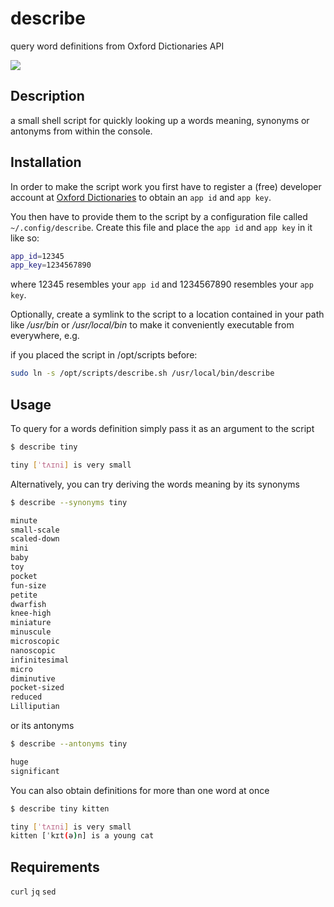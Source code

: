 # describe

query word definitions from Oxford Dictionaries API

![](https://i.imgur.com/7B4HKZi.png)

## Description

a small shell script for quickly looking up a words meaning, synonyms or antonyms from within the console.

## Installation

In order to make the script work you first have to register a (free) developer account at [Oxford Dictionaries](https://developer.oxforddictionaries.com/) to obtain an `app id` and `app key`.

You then have to provide them to the script by a configuration file called `~/.config/describe`. Create this file
and place the `app id` and `app key` in it like so:

```bash
app_id=12345
app_key=1234567890
```
where 12345 resembles your `app id` and 1234567890 resembles your `app key`.

Optionally, create a symlink to the script to a location contained in your path like _/usr/bin_ or _/usr/local/bin_ to make it conveniently executable from everywhere, e.g.

if you placed the script in /opt/scripts before:

```bash
sudo ln -s /opt/scripts/describe.sh /usr/local/bin/describe
```

## Usage

To query for a words definition simply pass it as an argument to the script

```bash
$ describe tiny

tiny [ˈtʌɪni] is very small
```

Alternatively, you can try deriving the words meaning by its synonyms

```bash
$ describe --synonyms tiny

minute
small-scale
scaled-down
mini
baby
toy
pocket
fun-size
petite
dwarfish
knee-high
miniature
minuscule
microscopic
nanoscopic
infinitesimal
micro
diminutive
pocket-sized
reduced
Lilliputian
```

or its antonyms

```bash
$ describe --antonyms tiny

huge
significant
```

You can also obtain definitions for more than one word at once

```bash
$ describe tiny kitten

tiny [ˈtʌɪni] is very small
kitten [ˈkɪt(ə)n] is a young cat
```

## Requirements

`curl`
`jq`
`sed`
